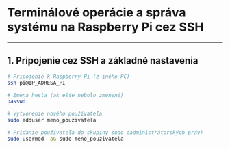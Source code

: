 # Terminálové operácie a správa systému na Raspberry Pi cez SSH

---

## 1. Pripojenie cez SSH a základné nastavenia

```bash
# Pripojenie k Raspberry Pi (z iného PC)
ssh pi@IP_ADRESA_PI

# Zmena hesla (ak ešte nebolo zmenené)
passwd

# Vytvorenie nového používateľa
sudo adduser meno_pouzivatela

# Pridanie používateľa do skupiny sudo (administrátorských práv)
sudo usermod -aG sudo meno_pouzivatela
